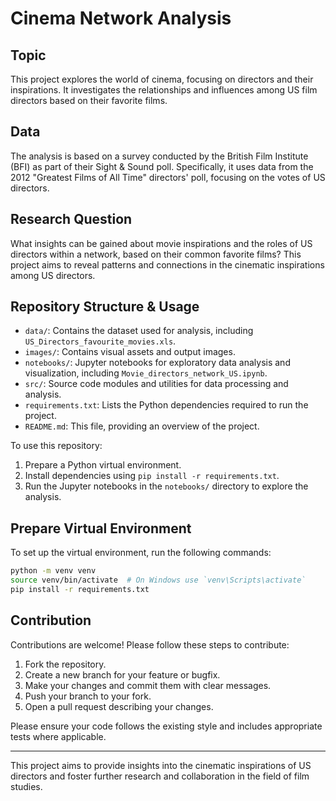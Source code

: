 # Cinema Network Analysis

## Topic
This project explores the world of cinema, focusing on directors and their inspirations. It investigates the relationships and influences among US film directors based on their favorite films.

## Data
The analysis is based on a survey conducted by the British Film Institute (BFI) as part of their Sight & Sound poll. Specifically, it uses data from the 2012 "Greatest Films of All Time" directors' poll, focusing on the votes of US directors.

## Research Question
What insights can be gained about movie inspirations and the roles of US directors within a network, based on their common favorite films? This project aims to reveal patterns and connections in the cinematic inspirations among US directors.

## Repository Structure & Usage
- `data/`: Contains the dataset used for analysis, including `US_Directors_favourite_movies.xls`.
- `images/`: Contains visual assets and output images.
- `notebooks/`: Jupyter notebooks for exploratory data analysis and visualization, including `Movie_directors_network_US.ipynb`.
- `src/`: Source code modules and utilities for data processing and analysis.
- `requirements.txt`: Lists the Python dependencies required to run the project.
- `README.md`: This file, providing an overview of the project.

To use this repository:
1. Prepare a Python virtual environment.
2. Install dependencies using `pip install -r requirements.txt`.
3. Run the Jupyter notebooks in the `notebooks/` directory to explore the analysis.

## Prepare Virtual Environment
To set up the virtual environment, run the following commands:

```bash
python -m venv venv
source venv/bin/activate  # On Windows use `venv\Scripts\activate`
pip install -r requirements.txt
```

## Contribution
Contributions are welcome! Please follow these steps to contribute:
1. Fork the repository.
2. Create a new branch for your feature or bugfix.
3. Make your changes and commit them with clear messages.
4. Push your branch to your fork.
5. Open a pull request describing your changes.

Please ensure your code follows the existing style and includes appropriate tests where applicable.

---

This project aims to provide insights into the cinematic inspirations of US directors and foster further research and collaboration in the field of film studies.
